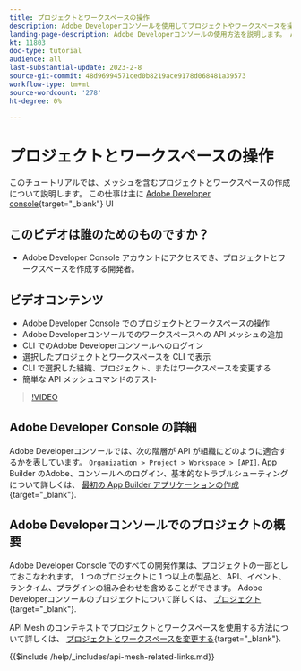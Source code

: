 ```yaml
---
title: プロジェクトとワークスペースの操作
description: Adobe Developerコンソールを使用してプロジェクトやワークスペースを操作する方法を説明します。
landing-page-description: Adobe Developerコンソールの使用方法を説明します。 API Mesh で使用するプロジェクトとワークスペースについて説明します。
kt: 11803
doc-type: tutorial
audience: all
last-substantial-update: 2023-2-8
source-git-commit: 48d96994571ced0b8219ace9178d068481a39573
workflow-type: tm+mt
source-wordcount: '278'
ht-degree: 0%

---
```



# プロジェクトとワークスペースの操作

このチュートリアルでは、メッシュを含むプロジェクトとワークスペースの作成について説明します。 この仕事は主に [Adobe Developer console](https://developer.adobe.com/console){target="_blank"} UI

## このビデオは誰のためのものですか？

* Adobe Developer Console アカウントにアクセスでき、プロジェクトとワークスペースを作成する開発者。

## ビデオコンテンツ

* Adobe Developer Console でのプロジェクトとワークスペースの操作
* Adobe Developerコンソールでのワークスペースへの API メッシュの追加
* CLI でのAdobe Developerコンソールへのログイン
* 選択したプロジェクトとワークスペースを CLI で表示
* CLI で選択した組織、プロジェクト、またはワークスペースを変更する
* 簡単な API メッシュコマンドのテスト

>[!VIDEO](https://video.tv.adobe.com/v/3414123/)

## Adobe Developer Console の詳細

Adobe Developerコンソールでは、次の階層が API が組織にどのように適合するかを表しています。 `Organization > Project > Workspace > [API]`. App Builder のAdobe、コンソールへのログイン、基本的なトラブルシューティングについて詳しくは、 [最初の App Builder アプリケーションの作成](https://developer.adobe.com/app-builder/docs/getting_started/first_app/){target="_blank"}.

## Adobe Developerコンソールでのプロジェクトの概要

Adobe Developer Console でのすべての開発作業は、プロジェクトの一部としておこなわれます。 1 つのプロジェクトに 1 つ以上の製品と、API、イベント、ランタイム、プラグインの組み合わせを含めることができます。 Adobe Developerコンソールのプロジェクトについて詳しくは、 [プロジェクト](https://developer.adobe.com/developer-console/docs/guides/projects/){target="_blank"}.

API Mesh のコンテキストでプロジェクトとワークスペースを使用する方法について詳しくは、 [プロジェクトとワークスペースを変更する](https://developer.adobe.com/graphql-mesh-gateway/gateway/create-mesh/#modify-projects-and-workspaces){target="_blank"}.

{{$include /help/_includes/api-mesh-related-links.md}}
